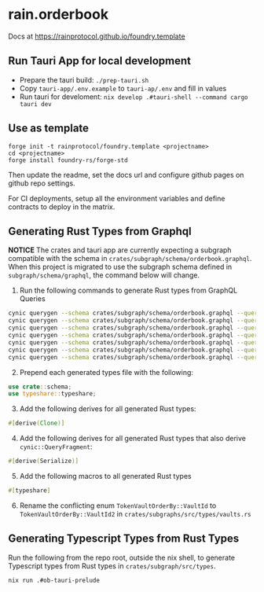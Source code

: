 # rain.orderbook

Docs at https://rainprotocol.github.io/foundry.template

## Run Tauri App for local development
- Prepare the tauri build: `./prep-tauri.sh`
- Copy `tauri-app/.env.example` to `tauri-ap/.env` and fill in values
- Run tauri for develoment: `nix develop .#tauri-shell --command cargo tauri dev`

## Use as template

```
forge init -t rainprotocol/foundry.template <projectname>
cd <projectname>
forge install foundry-rs/forge-std
```

Then update the readme, set the docs url and configure github pages on github repo settings.

For CI deployments, setup all the environment variables and define contracts to
deploy in the matrix.

## Generating Rust Types from Graphql

**NOTICE** The crates and tauri app are currently expecting a subgraph compatible with the schema in `crates/subgraph/schema/orderbook.graphql`. 
When this project is migrated to use the subgraph schema defined in `subgraph/schema/graphql`, the command below will change.

1. Run the following commands to generate Rust types from GraphQL Queries
```bash
cynic querygen --schema crates/subgraph/schema/orderbook.graphql --query crates/subgraph/queries/vaultDetail.graphql  > crates/subgraph/src/types/vault_detail.rs
cynic querygen --schema crates/subgraph/schema/orderbook.graphql --query crates/subgraph/queries/vaultsList.graphql  > crates/subgraph/src/types/vaults_list.rs
cynic querygen --schema crates/subgraph/schema/orderbook.graphql --query crates/subgraph/queries/orderDetail.graphql  > crates/subgraph/src/types/order_detail.rs
cynic querygen --schema crates/subgraph/schema/orderbook.graphql --query crates/subgraph/queries/ordersList.graphql  > crates/subgraph/src/types/orders_list.rs
cynic querygen --schema crates/subgraph/schema/orderbook.graphql --query crates/subgraph/queries/vaultBalanceChangesList.graphql  > crates/subgraph/src/types/vault_balance_changes_list.rs
cynic querygen --schema crates/subgraph/schema/orderbook.graphql --query crates/subgraph/queries/orderTakesList.graphql  > crates/subgraph/src/types/order_takes_list.rs
cynic querygen --schema crates/subgraph/schema/orderbook.graphql --query crates/subgraph/queries/orderTakeDetail.graphql  > crates/subgraph/src/types/order_take_detail.rs
```

2. Prepend each generated types file with the following:
```rust
use crate::schema;
use typeshare::typeshare;
```

3. Add the following derives for all generated Rust types:
```rust
#[derive(Clone)]
```

4. Add the following derives for all generated Rust types that also derive `cynic::QueryFragment`:
```rust
#[derive(Serialize)]
```

5. Add the following macros to all generated Rust types
```rust
#[typeshare]
```

6. Rename the conflicting enum `TokenVaultOrderBy::VaultId` to `TokenVaultOrderBy::VaultId2` in `crates/subgraphs/src/types/vaults.rs`

## Generating Typescript Types from Rust Types

Run the following from the repo root, outside the nix shell, to generate Typescript types from Rust types in `crates/subgraph/src/types`.
```bash
nix run .#ob-tauri-prelude
```

